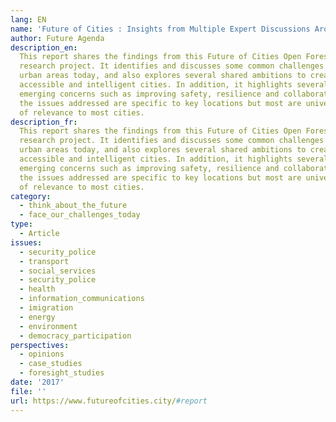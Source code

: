 ```yaml
---
lang: EN
name: 'Future of Cities : Insights from Multiple Expert Discussions Around the World'
author: Future Agenda
description_en:
  This report shares the findings from this Future of Cities Open Foresight
  research project. It identifies and discusses some common challenges found in most
  urban areas today, and also explores several shared ambitions to create more healthy,
  accessible and intelligent cities. In addition, it highlights several important
  emerging concerns such as improving safety, resilience and collaboration. Some of
  the issues addressed are specific to key locations but most are universal and therefore
  of relevance to most cities.
description_fr:
  This report shares the findings from this Future of Cities Open Foresight
  research project. It identifies and discusses some common challenges found in most
  urban areas today, and also explores several shared ambitions to create more healthy,
  accessible and intelligent cities. In addition, it highlights several important
  emerging concerns such as improving safety, resilience and collaboration. Some of
  the issues addressed are specific to key locations but most are universal and therefore
  of relevance to most cities.
category:
  - think_about_the_future
  - face_our_challenges_today
type:
  - Article
issues:
  - security_police
  - transport
  - social_services
  - security_police
  - health
  - information_communications
  - imigration
  - energy
  - environment
  - democracy_participation
perspectives:
  - opinions
  - case_studies
  - foresight_studies
date: '2017'
file: ''
url: https://www.futureofcities.city/#report
---
```

